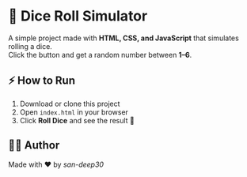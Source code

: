 # 🎲 Dice Roll Simulator  

A simple project made with **HTML, CSS, and JavaScript** that simulates rolling a dice.  
Click the button and get a random number between **1–6**.  

## ⚡ How to Run  
1. Download or clone this project  
2. Open `index.html` in your browser  
3. Click **Roll Dice** and see the result 🎲  

## 👨‍💻 Author  
Made with ❤️ by *san-deep30*  
